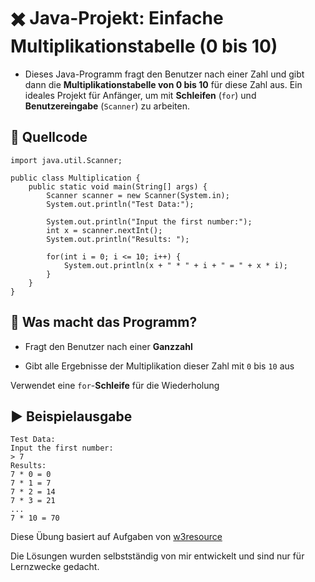 # ✖️ Java-Projekt: Einfache Multiplikationstabelle (0 bis 10)

* Dieses Java-Programm fragt den Benutzer nach einer Zahl und gibt dann die **Multiplikationstabelle von 0 bis 10** für diese Zahl aus.
Ein ideales Projekt für Anfänger, um mit **Schleifen** (`for`) und **Benutzereingabe** (`Scanner`) zu arbeiten.


## 🧾 Quellcode
```
import java.util.Scanner;

public class Multiplication {
    public static void main(String[] args) {
        Scanner scanner = new Scanner(System.in);
        System.out.println("Test Data:");

        System.out.println("Input the first number:");
        int x = scanner.nextInt();
        System.out.println("Results: ");

        for(int i = 0; i <= 10; i++) {
            System.out.println(x + " * " + i + " = " + x * i);
        }
    }
}
```
## 📌 Was macht das Programm?
* Fragt den Benutzer nach einer **Ganzzahl**

* Gibt alle Ergebnisse der Multiplikation dieser Zahl mit `0` bis `10` aus

Verwendet eine `for`-**Schleife** für die Wiederholung

## ▶️ Beispielausgabe
```
Test Data:
Input the first number:
> 7
Results:
7 * 0 = 0
7 * 1 = 7
7 * 2 = 14
7 * 3 = 21
...
7 * 10 = 70
```
Diese Übung basiert auf Aufgaben von [w3resource](https://www.w3resource.com/java-exercises/basic/index.php)  

Die Lösungen wurden selbstständig von mir entwickelt und sind nur für Lernzwecke gedacht.

